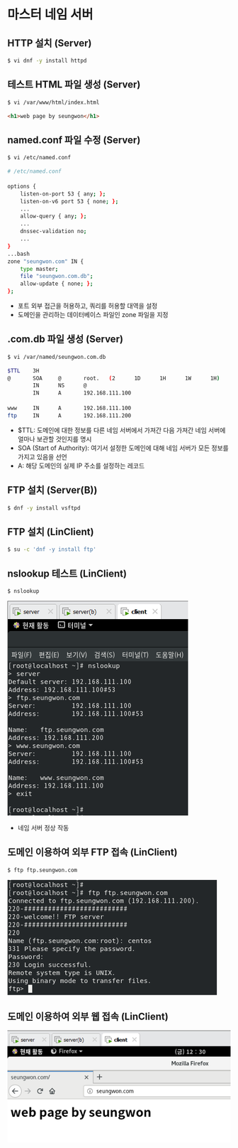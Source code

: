 # 마스터 네임 서버

## HTTP 설치 (Server)

```bash
$ vi dnf -y install httpd
```

## 테스트 HTML 파일 생성 (Server)

```bash
$ vi /var/www/html/index.html
```

```html
<h1>web page by seungwon</h1>
```

## named.conf 파일 수정 (Server)

```bash
$ vi /etc/named.conf
```

```bash
# /etc/named.conf

options {
	listen-on-port 53 { any; };
	listen-on-v6 port 53 { none; };
	...
	allow-query { any; };
	...
	dnssec-validation no;
	...
}
...bash
zone "seungwon.com" IN {
	type master;
	file "seungwon.com.db";
	allow-update { none; };
};
```

- 포트 외부 접근을 허용하고, 쿼리를 허용할 대역을 설정
- 도메인을 관리하는 데이터베이스 파일인 zone 파일을 지정

## .com.db 파일 생성 (Server)

```bash
$ vi /var/named/seungwon.com.db
```

```bash
$TTL    3H
@       SOA     @       root.   (2      1D      1H      1W      1H)
        IN      NS      @
        IN      A       192.168.111.100

www     IN      A       192.168.111.100
ftp     IN      A       192.168.111.200
```

- $TTL: 도메인에 대한 정보를 다른 네임 서버에서 가져간 다음 가져간 네임 서버에 얼마나 보관할 것인지를 명시
- SOA (Start of Authority): 여기서 설정한 도메인에 대해 네임 서버가 모든 정보를 가지고 있음을 선언
- A: 해당 도메인의 실제 IP 주소를 설정하는 레코드

## FTP 설치 (Server(B))

```bash
$ dnf -y install vsftpd
```

## FTP 설치 (LinClient)

```bash
$ su -c 'dnf -y install ftp'
```

## nslookup 테스트 (LinClient)

```bash
$ nslookup
```

![4.PNG](https://github.com/seungwonbased/TIL/blob/main/Linux/assets/4.png)

- 네임 서버 정상 작동

## 도메인 이용하여 외부 FTP 접속 (LinClient)

```bash
$ ftp ftp.seungwon.com
```

![5.PNG](https://github.com/seungwonbased/TIL/blob/main/Linux/assets/5.png)

## 도메인 이용하여 외부 웹 접속 (LinClient)

![6.PNG](https://github.com/seungwonbased/TIL/blob/main/Linux/assets/6.png)
